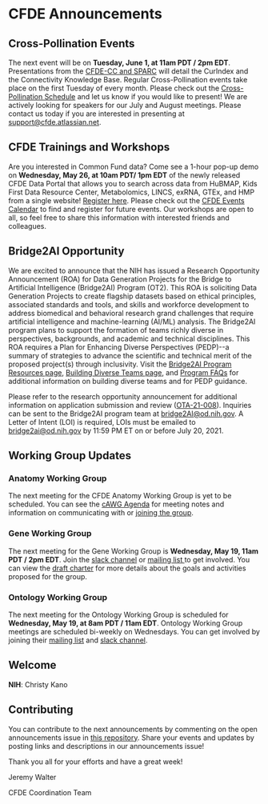 # CFDE Announcements

## Cross-Pollination Events
The next event will be on **Tuesday, June 1, at 11am PDT / 2pm EDT**. Presentations from the [CFDE-CC and SPARC](https://docs.google.com/document/d/1CFpYz4lPG7Bktf_4ajSMME3ERNNO_VNHYPJOqcElNc0/edit?usp=sharing) will detail the CurIndex and the Connectivity Knowledge Base. Regular Cross-Pollination events take place on the first Tuesday of every month. Please check out the [Cross-Pollination Schedule](https://docs.google.com/spreadsheets/d/1hQAeOLkivUZZnwZ_KxfGw3neezMaWbrPk9nnFiKfQGA/edit?usp=sharing) and let us know if you would like to present! We are actively looking for speakers for our July and August meetings. Please contact us today if you are interested in presenting at support@cfde.atlassian.net.

## CFDE Trainings and Workshops
Are you interested in Common Fund data? Come see a 1-hour pop-up demo on **Wednesday, May 26, at 10am PDT/ 1pm EDT** of the newly released CFDE Data Portal that allows you to search across data from HuBMAP, Kids First Data Resource Center, Metabolomics, LINCS, exRNA, GTEx, and HMP from a single website! [Register here](https://www.nih-cfde.org/events/cfde-training-workshop/?pk_campaign=anc). Please check out the [CFDE Events Calendar](https://www.nih-cfde.org/events/?pk_campaign=anc) to find and register for future events. Our workshops are open to all, so feel free to share this information with interested friends and colleagues.

## Bridge2AI Opportunity
We are excited to announce that the NIH has issued a Research Opportunity Announcement (ROA) for Data Generation Projects for the Bridge to Artificial Intelligence (Bridge2AI) Program (OT2). This ROA is soliciting Data Generation Projects to create flagship datasets based on ethical principles, associated standards and tools, and skills and workforce development to address biomedical and behavioral research grand challenges that require artificial intelligence and machine-learning (AI/ML) analysis. The Bridge2AI program plans to support the formation of teams richly diverse in perspectives, backgrounds, and academic and technical disciplines. This ROA requires a Plan for Enhancing Diverse Perspectives (PEDP)--a summary of strategies to advance the scientific and technical merit of the proposed project(s) through inclusivity. Visit the [Bridge2AI Program Resources page](https://commonfund.nih.gov/bridge2ai/programresources),
[Building Diverse Teams page](https://commonfund.nih.gov/bridge2ai/enhancingdiverseperspectives), and [Program FAQs](https://commonfund.nih.gov/bridge2ai/faqs) for additional information on building diverse teams and for PEDP guidance. 

Please refer to the research opportunity announcement for additional information on application submission and review ([OTA-21-008](https://commonfund.nih.gov/sites/default/files/OT2-Data-Generation-Projects-B2AI-051321-508.pdf)). Inquiries can be sent to the Bridge2AI program team at bridge2AI@od.nih.gov. A Letter of Intent (LOI) is required, LOIs must be emailed to bridge2ai@od.nih.gov by 11:59 PM ET on or before July 20, 2021. 

 ## Working Group Updates

### Anatomy Working Group
The next meeting for the CFDE Anatomy Working Group is yet to be scheduled.  You can see the [cAWG Agenda](https://docs.google.com/document/d/1K5L9WllqaABbr4MGO21ogDELyvtpVrD31wbvSNhx6ys/edit?usp=sharing) for meeting notes and information on communicating with or [joining the group](https://crosspollinationevents.groups.io/g/AnatomyWorkingGroup). 
### Gene Working Group
The next meeting for the Gene Working Group is **Wednesday, May 19, 11am PDT / 2pm EDT**.  Join the [slack channel](https://join.slack.com/t/cfdeworkspace/shared_invite/zt-hupdgmhw-ZzSUc8Oau3DTpfBr4PccKg) or [mailing list ](https://cfdepublic.groups.io/g/GeneWorkingGroup) to get involved. You can view the [draft charter](https://drive.google.com/file/d/1DbdbQ73_YlvG9iDuDSljyWyZWKdQDKNX/view?usp=sharing) for more details about the goals and activities proposed for the group. 
### Ontology Working Group
The next meeting for the Ontology Working Group is scheduled for **Wednesday, May 19, at 8am PDT / 11am EDT**. Ontology Working Group meetings are scheduled bi-weekly on Wednesdays. You can get involved by joining their [mailing list](https://cfdepublic.groups.io/g/OntologyWorkingGroup) and [slack channel](https://cfdeworkspace.slack.com/archives/C01GP14DLJX.).  

## Welcome
**NIH**: Christy Kano

## Contributing
You can contribute to the next announcements by commenting on the open announcements issue in [this repository](https://github.com/nih-cfde/announcements/issues). Share your events and updates by posting links and descriptions in our announcements issue!

Thank you all for your efforts and have a great week!

Jeremy Walter

CFDE Coordination Team
